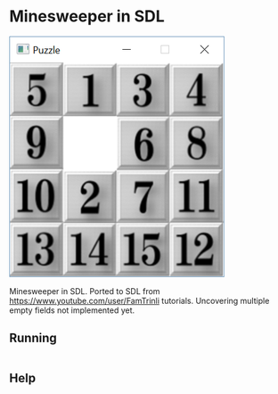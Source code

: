 # Minesweeper in SDL

![alt text](screen.png)

Minesweeper in SDL.
Ported to SDL from https://www.youtube.com/user/FamTrinli tutorials.
Uncovering multiple empty fields not implemented yet.
## Running

```
```

## Help

